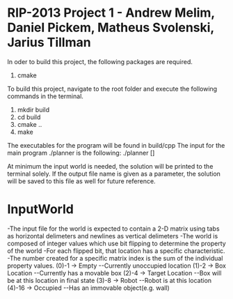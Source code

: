 RIP-2013 Project 1 - Andrew Melim, Daniel Pickem, Matheus Svolenski, Jarius Tillman
========
In oder to build this project, the following packages are required.
1) cmake

To build this project, navigate to the root folder and execute the following commands in the terminal.
1) mkdir build
2) cd build
3) cmake ..
4) make

The executables for the program will be found in build/cpp
The input for the main program ./planner is the following:
./planner <inputworld> [<output file>]

At minimum the input world is needed, the solution will be printed to the terminal solely.
If the output file name is given as a parameter, the solution will be saved to this file as well for future reference.


InputWorld
===========
-The input file for the world is expected to contain a 2-D matrix using tabs as horizontal delimeters and newlines as vertical delimeters
-The world is composed of integer values which use bit flipping to determine the property of the world
-For each flipped bit, that location has a specific characteristic.
-The number created for a specific matrix index is the sum of the individual property values.
	(0)-1 		-> Empty
	--Currently unoccupied location
	(1)-2 		-> Box Location
	--Currently has a movable box
	(2)-4 		-> Target Location
	--Box will be at this location in final state
	(3)-8 		-> Robot
	--Robot is at this location
	(4)-16		-> Occupied
	--Has an immovable object(e.g. wall)




